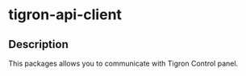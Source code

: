 # tigron-api-client

## Description

This packages allows you to communicate with Tigron Control panel.
